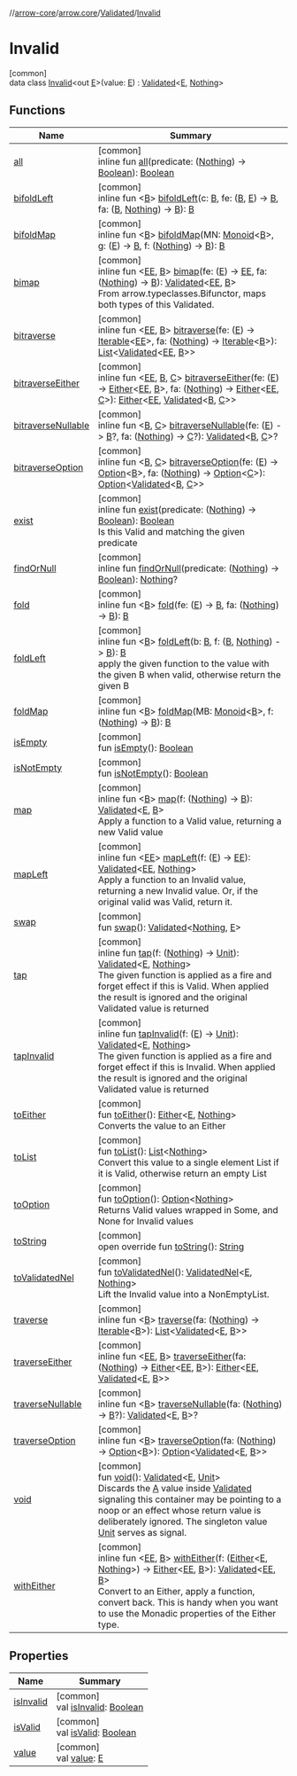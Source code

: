 //[arrow-core](../../../../index.md)/[arrow.core](../../index.md)/[Validated](../index.md)/[Invalid](index.md)

# Invalid

[common]\
data class [Invalid](index.md)&lt;out [E](index.md)&gt;(value: [E](index.md)) : [Validated](../index.md)&lt;[E](index.md), [Nothing](https://kotlinlang.org/api/latest/jvm/stdlib/kotlin/-nothing/index.html)&gt;

## Functions

| Name | Summary |
|---|---|
| [all](index.md#-1702884075%2FFunctions%2F-1961959459) | [common]<br>inline fun [all](index.md#-1702884075%2FFunctions%2F-1961959459)(predicate: ([Nothing](https://kotlinlang.org/api/latest/jvm/stdlib/kotlin/-nothing/index.html)) -&gt; [Boolean](https://kotlinlang.org/api/latest/jvm/stdlib/kotlin/-boolean/index.html)): [Boolean](https://kotlinlang.org/api/latest/jvm/stdlib/kotlin/-boolean/index.html) |
| [bifoldLeft](index.md#-484571160%2FFunctions%2F-1961959459) | [common]<br>inline fun &lt;[B](index.md#-484571160%2FFunctions%2F-1961959459)&gt; [bifoldLeft](index.md#-484571160%2FFunctions%2F-1961959459)(c: [B](index.md#-484571160%2FFunctions%2F-1961959459), fe: ([B](index.md#-484571160%2FFunctions%2F-1961959459), [E](index.md)) -&gt; [B](index.md#-484571160%2FFunctions%2F-1961959459), fa: ([B](index.md#-484571160%2FFunctions%2F-1961959459), [Nothing](https://kotlinlang.org/api/latest/jvm/stdlib/kotlin/-nothing/index.html)) -&gt; [B](index.md#-484571160%2FFunctions%2F-1961959459)): [B](index.md#-484571160%2FFunctions%2F-1961959459) |
| [bifoldMap](index.md#-306046536%2FFunctions%2F-1961959459) | [common]<br>inline fun &lt;[B](index.md#-306046536%2FFunctions%2F-1961959459)&gt; [bifoldMap](index.md#-306046536%2FFunctions%2F-1961959459)(MN: [Monoid](../../../arrow.typeclasses/-monoid/index.md)&lt;[B](index.md#-306046536%2FFunctions%2F-1961959459)&gt;, g: ([E](index.md)) -&gt; [B](index.md#-306046536%2FFunctions%2F-1961959459), f: ([Nothing](https://kotlinlang.org/api/latest/jvm/stdlib/kotlin/-nothing/index.html)) -&gt; [B](index.md#-306046536%2FFunctions%2F-1961959459)): [B](index.md#-306046536%2FFunctions%2F-1961959459) |
| [bimap](index.md#900960555%2FFunctions%2F-1961959459) | [common]<br>inline fun &lt;[EE](index.md#900960555%2FFunctions%2F-1961959459), [B](index.md#900960555%2FFunctions%2F-1961959459)&gt; [bimap](index.md#900960555%2FFunctions%2F-1961959459)(fe: ([E](index.md)) -&gt; [EE](index.md#900960555%2FFunctions%2F-1961959459), fa: ([Nothing](https://kotlinlang.org/api/latest/jvm/stdlib/kotlin/-nothing/index.html)) -&gt; [B](index.md#900960555%2FFunctions%2F-1961959459)): [Validated](../index.md)&lt;[EE](index.md#900960555%2FFunctions%2F-1961959459), [B](index.md#900960555%2FFunctions%2F-1961959459)&gt;<br>From arrow.typeclasses.Bifunctor, maps both types of this Validated. |
| [bitraverse](index.md#895448557%2FFunctions%2F-1961959459) | [common]<br>inline fun &lt;[EE](index.md#895448557%2FFunctions%2F-1961959459), [B](index.md#895448557%2FFunctions%2F-1961959459)&gt; [bitraverse](index.md#895448557%2FFunctions%2F-1961959459)(fe: ([E](index.md)) -&gt; [Iterable](https://kotlinlang.org/api/latest/jvm/stdlib/kotlin.collections/-iterable/index.html)&lt;[EE](index.md#895448557%2FFunctions%2F-1961959459)&gt;, fa: ([Nothing](https://kotlinlang.org/api/latest/jvm/stdlib/kotlin/-nothing/index.html)) -&gt; [Iterable](https://kotlinlang.org/api/latest/jvm/stdlib/kotlin.collections/-iterable/index.html)&lt;[B](index.md#895448557%2FFunctions%2F-1961959459)&gt;): [List](https://kotlinlang.org/api/latest/jvm/stdlib/kotlin.collections/-list/index.html)&lt;[Validated](../index.md)&lt;[EE](index.md#895448557%2FFunctions%2F-1961959459), [B](index.md#895448557%2FFunctions%2F-1961959459)&gt;&gt; |
| [bitraverseEither](index.md#-523928566%2FFunctions%2F-1961959459) | [common]<br>inline fun &lt;[EE](index.md#-523928566%2FFunctions%2F-1961959459), [B](index.md#-523928566%2FFunctions%2F-1961959459), [C](index.md#-523928566%2FFunctions%2F-1961959459)&gt; [bitraverseEither](index.md#-523928566%2FFunctions%2F-1961959459)(fe: ([E](index.md)) -&gt; [Either](../../-either/index.md)&lt;[EE](index.md#-523928566%2FFunctions%2F-1961959459), [B](index.md#-523928566%2FFunctions%2F-1961959459)&gt;, fa: ([Nothing](https://kotlinlang.org/api/latest/jvm/stdlib/kotlin/-nothing/index.html)) -&gt; [Either](../../-either/index.md)&lt;[EE](index.md#-523928566%2FFunctions%2F-1961959459), [C](index.md#-523928566%2FFunctions%2F-1961959459)&gt;): [Either](../../-either/index.md)&lt;[EE](index.md#-523928566%2FFunctions%2F-1961959459), [Validated](../index.md)&lt;[B](index.md#-523928566%2FFunctions%2F-1961959459), [C](index.md#-523928566%2FFunctions%2F-1961959459)&gt;&gt; |
| [bitraverseNullable](index.md#1266382346%2FFunctions%2F-1961959459) | [common]<br>inline fun &lt;[B](index.md#1266382346%2FFunctions%2F-1961959459), [C](index.md#1266382346%2FFunctions%2F-1961959459)&gt; [bitraverseNullable](index.md#1266382346%2FFunctions%2F-1961959459)(fe: ([E](index.md)) -&gt; [B](index.md#1266382346%2FFunctions%2F-1961959459)?, fa: ([Nothing](https://kotlinlang.org/api/latest/jvm/stdlib/kotlin/-nothing/index.html)) -&gt; [C](index.md#1266382346%2FFunctions%2F-1961959459)?): [Validated](../index.md)&lt;[B](index.md#1266382346%2FFunctions%2F-1961959459), [C](index.md#1266382346%2FFunctions%2F-1961959459)&gt;? |
| [bitraverseOption](index.md#-1753362134%2FFunctions%2F-1961959459) | [common]<br>inline fun &lt;[B](index.md#-1753362134%2FFunctions%2F-1961959459), [C](index.md#-1753362134%2FFunctions%2F-1961959459)&gt; [bitraverseOption](index.md#-1753362134%2FFunctions%2F-1961959459)(fe: ([E](index.md)) -&gt; [Option](../../-option/index.md)&lt;[B](index.md#-1753362134%2FFunctions%2F-1961959459)&gt;, fa: ([Nothing](https://kotlinlang.org/api/latest/jvm/stdlib/kotlin/-nothing/index.html)) -&gt; [Option](../../-option/index.md)&lt;[C](index.md#-1753362134%2FFunctions%2F-1961959459)&gt;): [Option](../../-option/index.md)&lt;[Validated](../index.md)&lt;[B](index.md#-1753362134%2FFunctions%2F-1961959459), [C](index.md#-1753362134%2FFunctions%2F-1961959459)&gt;&gt; |
| [exist](index.md#-48010389%2FFunctions%2F-1961959459) | [common]<br>inline fun [exist](index.md#-48010389%2FFunctions%2F-1961959459)(predicate: ([Nothing](https://kotlinlang.org/api/latest/jvm/stdlib/kotlin/-nothing/index.html)) -&gt; [Boolean](https://kotlinlang.org/api/latest/jvm/stdlib/kotlin/-boolean/index.html)): [Boolean](https://kotlinlang.org/api/latest/jvm/stdlib/kotlin/-boolean/index.html)<br>Is this Valid and matching the given predicate |
| [findOrNull](index.md#-253587409%2FFunctions%2F-1961959459) | [common]<br>inline fun [findOrNull](index.md#-253587409%2FFunctions%2F-1961959459)(predicate: ([Nothing](https://kotlinlang.org/api/latest/jvm/stdlib/kotlin/-nothing/index.html)) -&gt; [Boolean](https://kotlinlang.org/api/latest/jvm/stdlib/kotlin/-boolean/index.html)): [Nothing](https://kotlinlang.org/api/latest/jvm/stdlib/kotlin/-nothing/index.html)? |
| [fold](index.md#1008820935%2FFunctions%2F-1961959459) | [common]<br>inline fun &lt;[B](index.md#1008820935%2FFunctions%2F-1961959459)&gt; [fold](index.md#1008820935%2FFunctions%2F-1961959459)(fe: ([E](index.md)) -&gt; [B](index.md#1008820935%2FFunctions%2F-1961959459), fa: ([Nothing](https://kotlinlang.org/api/latest/jvm/stdlib/kotlin/-nothing/index.html)) -&gt; [B](index.md#1008820935%2FFunctions%2F-1961959459)): [B](index.md#1008820935%2FFunctions%2F-1961959459) |
| [foldLeft](index.md#19589883%2FFunctions%2F-1961959459) | [common]<br>inline fun &lt;[B](index.md#19589883%2FFunctions%2F-1961959459)&gt; [foldLeft](index.md#19589883%2FFunctions%2F-1961959459)(b: [B](index.md#19589883%2FFunctions%2F-1961959459), f: ([B](index.md#19589883%2FFunctions%2F-1961959459), [Nothing](https://kotlinlang.org/api/latest/jvm/stdlib/kotlin/-nothing/index.html)) -&gt; [B](index.md#19589883%2FFunctions%2F-1961959459)): [B](index.md#19589883%2FFunctions%2F-1961959459)<br>apply the given function to the value with the given B when valid, otherwise return the given B |
| [foldMap](index.md#-1858420380%2FFunctions%2F-1961959459) | [common]<br>inline fun &lt;[B](index.md#-1858420380%2FFunctions%2F-1961959459)&gt; [foldMap](index.md#-1858420380%2FFunctions%2F-1961959459)(MB: [Monoid](../../../arrow.typeclasses/-monoid/index.md)&lt;[B](index.md#-1858420380%2FFunctions%2F-1961959459)&gt;, f: ([Nothing](https://kotlinlang.org/api/latest/jvm/stdlib/kotlin/-nothing/index.html)) -&gt; [B](index.md#-1858420380%2FFunctions%2F-1961959459)): [B](index.md#-1858420380%2FFunctions%2F-1961959459) |
| [isEmpty](../is-empty.md) | [common]<br>fun [isEmpty](../is-empty.md)(): [Boolean](https://kotlinlang.org/api/latest/jvm/stdlib/kotlin/-boolean/index.html) |
| [isNotEmpty](../is-not-empty.md) | [common]<br>fun [isNotEmpty](../is-not-empty.md)(): [Boolean](https://kotlinlang.org/api/latest/jvm/stdlib/kotlin/-boolean/index.html) |
| [map](index.md#-1131862697%2FFunctions%2F-1961959459) | [common]<br>inline fun &lt;[B](index.md#-1131862697%2FFunctions%2F-1961959459)&gt; [map](index.md#-1131862697%2FFunctions%2F-1961959459)(f: ([Nothing](https://kotlinlang.org/api/latest/jvm/stdlib/kotlin/-nothing/index.html)) -&gt; [B](index.md#-1131862697%2FFunctions%2F-1961959459)): [Validated](../index.md)&lt;[E](index.md), [B](index.md#-1131862697%2FFunctions%2F-1961959459)&gt;<br>Apply a function to a Valid value, returning a new Valid value |
| [mapLeft](../map-left.md) | [common]<br>inline fun &lt;[EE](../map-left.md)&gt; [mapLeft](../map-left.md)(f: ([E](index.md)) -&gt; [EE](../map-left.md)): [Validated](../index.md)&lt;[EE](../map-left.md), [Nothing](https://kotlinlang.org/api/latest/jvm/stdlib/kotlin/-nothing/index.html)&gt;<br>Apply a function to an Invalid value, returning a new Invalid value. Or, if the original valid was Valid, return it. |
| [swap](../swap.md) | [common]<br>fun [swap](../swap.md)(): [Validated](../index.md)&lt;[Nothing](https://kotlinlang.org/api/latest/jvm/stdlib/kotlin/-nothing/index.html), [E](index.md)&gt; |
| [tap](index.md#-1136925539%2FFunctions%2F-1961959459) | [common]<br>inline fun [tap](index.md#-1136925539%2FFunctions%2F-1961959459)(f: ([Nothing](https://kotlinlang.org/api/latest/jvm/stdlib/kotlin/-nothing/index.html)) -&gt; [Unit](https://kotlinlang.org/api/latest/jvm/stdlib/kotlin/-unit/index.html)): [Validated](../index.md)&lt;[E](index.md), [Nothing](https://kotlinlang.org/api/latest/jvm/stdlib/kotlin/-nothing/index.html)&gt;<br>The given function is applied as a fire and forget effect if this is Valid. When applied the result is ignored and the original Validated value is returned |
| [tapInvalid](../tap-invalid.md) | [common]<br>inline fun [tapInvalid](../tap-invalid.md)(f: ([E](index.md)) -&gt; [Unit](https://kotlinlang.org/api/latest/jvm/stdlib/kotlin/-unit/index.html)): [Validated](../index.md)&lt;[E](index.md), [Nothing](https://kotlinlang.org/api/latest/jvm/stdlib/kotlin/-nothing/index.html)&gt;<br>The given function is applied as a fire and forget effect if this is Invalid. When applied the result is ignored and the original Validated value is returned |
| [toEither](../to-either.md) | [common]<br>fun [toEither](../to-either.md)(): [Either](../../-either/index.md)&lt;[E](index.md), [Nothing](https://kotlinlang.org/api/latest/jvm/stdlib/kotlin/-nothing/index.html)&gt;<br>Converts the value to an Either |
| [toList](../to-list.md) | [common]<br>fun [toList](../to-list.md)(): [List](https://kotlinlang.org/api/latest/jvm/stdlib/kotlin.collections/-list/index.html)&lt;[Nothing](https://kotlinlang.org/api/latest/jvm/stdlib/kotlin/-nothing/index.html)&gt;<br>Convert this value to a single element List if it is Valid, otherwise return an empty List |
| [toOption](../to-option.md) | [common]<br>fun [toOption](../to-option.md)(): [Option](../../-option/index.md)&lt;[Nothing](https://kotlinlang.org/api/latest/jvm/stdlib/kotlin/-nothing/index.html)&gt;<br>Returns Valid values wrapped in Some, and None for Invalid values |
| [toString](to-string.md) | [common]<br>open override fun [toString](to-string.md)(): [String](https://kotlinlang.org/api/latest/jvm/stdlib/kotlin/-string/index.html) |
| [toValidatedNel](../to-validated-nel.md) | [common]<br>fun [toValidatedNel](../to-validated-nel.md)(): [ValidatedNel](../../index.md#682410975%2FClasslikes%2F-1961959459)&lt;[E](index.md), [Nothing](https://kotlinlang.org/api/latest/jvm/stdlib/kotlin/-nothing/index.html)&gt;<br>Lift the Invalid value into a NonEmptyList. |
| [traverse](index.md#1436875775%2FFunctions%2F-1961959459) | [common]<br>inline fun &lt;[B](index.md#1436875775%2FFunctions%2F-1961959459)&gt; [traverse](index.md#1436875775%2FFunctions%2F-1961959459)(fa: ([Nothing](https://kotlinlang.org/api/latest/jvm/stdlib/kotlin/-nothing/index.html)) -&gt; [Iterable](https://kotlinlang.org/api/latest/jvm/stdlib/kotlin.collections/-iterable/index.html)&lt;[B](index.md#1436875775%2FFunctions%2F-1961959459)&gt;): [List](https://kotlinlang.org/api/latest/jvm/stdlib/kotlin.collections/-list/index.html)&lt;[Validated](../index.md)&lt;[E](index.md), [B](index.md#1436875775%2FFunctions%2F-1961959459)&gt;&gt; |
| [traverseEither](index.md#1413094997%2FFunctions%2F-1961959459) | [common]<br>inline fun &lt;[EE](index.md#1413094997%2FFunctions%2F-1961959459), [B](index.md#1413094997%2FFunctions%2F-1961959459)&gt; [traverseEither](index.md#1413094997%2FFunctions%2F-1961959459)(fa: ([Nothing](https://kotlinlang.org/api/latest/jvm/stdlib/kotlin/-nothing/index.html)) -&gt; [Either](../../-either/index.md)&lt;[EE](index.md#1413094997%2FFunctions%2F-1961959459), [B](index.md#1413094997%2FFunctions%2F-1961959459)&gt;): [Either](../../-either/index.md)&lt;[EE](index.md#1413094997%2FFunctions%2F-1961959459), [Validated](../index.md)&lt;[E](index.md), [B](index.md#1413094997%2FFunctions%2F-1961959459)&gt;&gt; |
| [traverseNullable](index.md#950025695%2FFunctions%2F-1961959459) | [common]<br>inline fun &lt;[B](index.md#950025695%2FFunctions%2F-1961959459)&gt; [traverseNullable](index.md#950025695%2FFunctions%2F-1961959459)(fa: ([Nothing](https://kotlinlang.org/api/latest/jvm/stdlib/kotlin/-nothing/index.html)) -&gt; [B](index.md#950025695%2FFunctions%2F-1961959459)?): [Validated](../index.md)&lt;[E](index.md), [B](index.md#950025695%2FFunctions%2F-1961959459)&gt;? |
| [traverseOption](index.md#-1324248211%2FFunctions%2F-1961959459) | [common]<br>inline fun &lt;[B](index.md#-1324248211%2FFunctions%2F-1961959459)&gt; [traverseOption](index.md#-1324248211%2FFunctions%2F-1961959459)(fa: ([Nothing](https://kotlinlang.org/api/latest/jvm/stdlib/kotlin/-nothing/index.html)) -&gt; [Option](../../-option/index.md)&lt;[B](index.md#-1324248211%2FFunctions%2F-1961959459)&gt;): [Option](../../-option/index.md)&lt;[Validated](../index.md)&lt;[E](index.md), [B](index.md#-1324248211%2FFunctions%2F-1961959459)&gt;&gt; |
| [void](../void.md) | [common]<br>fun [void](../void.md)(): [Validated](../index.md)&lt;[E](index.md), [Unit](https://kotlinlang.org/api/latest/jvm/stdlib/kotlin/-unit/index.html)&gt;<br>Discards the [A](../index.md) value inside [Validated](../index.md) signaling this container may be pointing to a noop or an effect whose return value is deliberately ignored. The singleton value [Unit](https://kotlinlang.org/api/latest/jvm/stdlib/kotlin/-unit/index.html) serves as signal. |
| [withEither](index.md#791665000%2FFunctions%2F-1961959459) | [common]<br>inline fun &lt;[EE](index.md#791665000%2FFunctions%2F-1961959459), [B](index.md#791665000%2FFunctions%2F-1961959459)&gt; [withEither](index.md#791665000%2FFunctions%2F-1961959459)(f: ([Either](../../-either/index.md)&lt;[E](index.md), [Nothing](https://kotlinlang.org/api/latest/jvm/stdlib/kotlin/-nothing/index.html)&gt;) -&gt; [Either](../../-either/index.md)&lt;[EE](index.md#791665000%2FFunctions%2F-1961959459), [B](index.md#791665000%2FFunctions%2F-1961959459)&gt;): [Validated](../index.md)&lt;[EE](index.md#791665000%2FFunctions%2F-1961959459), [B](index.md#791665000%2FFunctions%2F-1961959459)&gt;<br>Convert to an Either, apply a function, convert back. This is handy when you want to use the Monadic properties of the Either type. |

## Properties

| Name | Summary |
|---|---|
| [isInvalid](../is-invalid.md) | [common]<br>val [isInvalid](../is-invalid.md): [Boolean](https://kotlinlang.org/api/latest/jvm/stdlib/kotlin/-boolean/index.html) |
| [isValid](../is-valid.md) | [common]<br>val [isValid](../is-valid.md): [Boolean](https://kotlinlang.org/api/latest/jvm/stdlib/kotlin/-boolean/index.html) |
| [value](value.md) | [common]<br>val [value](value.md): [E](index.md) |
